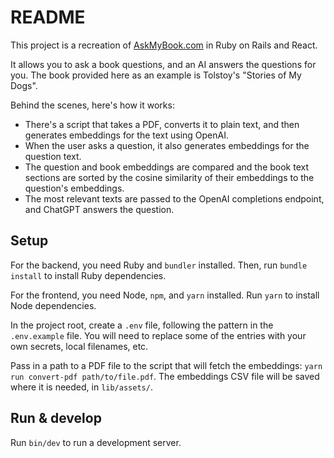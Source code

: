 # README

This project is a recreation of [AskMyBook.com](https://askmybook.com/) in Ruby on Rails and React.

It allows you to ask a book questions, and an AI answers the questions for you. The book provided here as an example is Tolstoy's "Stories of My Dogs".

Behind the scenes, here's how it works:

- There's a script that takes a PDF, converts it to plain text, and then generates embeddings for the text using OpenAI.
- When the user asks a question, it also generates embeddings for the question text.
- The question and book embeddings are compared and the book text sections are sorted by the cosine similarity of their embeddings to the question's embeddings.
- The most relevant texts are passed to the OpenAI completions endpoint, and ChatGPT answers the question.

## Setup

For the backend, you need Ruby and `bundler` installed. Then, run `bundle install` to install Ruby dependencies.

For the frontend, you need Node, `npm`, and `yarn` installed. Run `yarn` to install Node dependencies.

In the project root, create a `.env` file, following the pattern in the `.env.example` file. You will need to replace some of the entries with your own secrets, local filenames, etc.

Pass in a path to a PDF file to the script that will fetch the embeddings: `yarn run convert-pdf path/to/file.pdf`. The embeddings CSV file will be saved where it is needed, in `lib/assets/`.

## Run & develop

Run `bin/dev` to run a development server.
